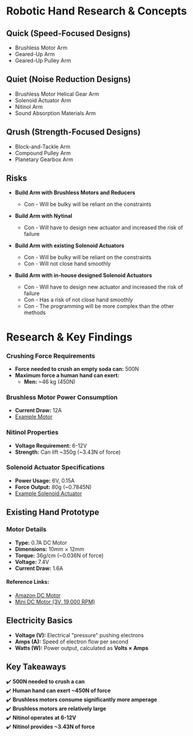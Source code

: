 # **Robotic Hand Research & Concepts**  

## **Quick (Speed-Focused Designs)**  
- Brushless Motor Arm  
- Geared-Up Arm  
- Geared-Up Pulley Arm  



## **Quiet (Noise Reduction Designs)**  
- Brushless Motor Helical Gear Arm  
- Solenoid Actuator Arm  
- Nitinol Arm  
- Sound Absorption Materials Arm  



## **Qrush (Strength-Focused Designs)**  
- Block-and-Tackle Arm  
- Compound Pulley Arm  
- Planetary Gearbox Arm  

## **Risks**

- **Build Arm with Brushless Motors and Reducers**
  - Con - Will be bulky will be reliant on the constraints 

- **Build Arm with Nytinal**
  - Con - Will have to design new actuator and increased the risk of failure 

- **Build Arm with existing Solenoid Actuators**
  - Con - Will be bulky will be reliant on the constraints
  - Con - Will not close hand smoothly

- **Build Arm with in-house designed Solenoid Actuators**
  - Con - Will have to design new actuator and increased the risk of failure
  - Con - Has a risk of not close hand smoothly
  - Con - The programming will be more complex than the other methods



# **Research & Key Findings**  

### **Crushing Force Requirements**  
- **Force needed to crush an empty soda can:** 500N  
- **Maximum force a human hand can exert:**  
  - **Men:** ~46 kg (450N)  

### **Brushless Motor Power Consumption**  
- **Current Draw:** 12A  
- [Example Motor](https://www.amazon.com/BETAFPV-11000KV-Brushless-Battery-Beta75X/dp/B07FN64599/ref=sr_1_17?crid=34Z08LKWEBUBT&dchild=1&keywords=7.4v%2Bbrushless%2Bmotor&qid=1623181617&sprefix=7.4v%2Bbrush%2Caps%2C176&sr=8-17&th=1)  

### **Nitinol Properties**  
- **Voltage Requirement:** 6-12V  
- **Strength:** Can lift ~350g (~3.43N of force)  

### **Solenoid Actuator Specifications**  
- **Power Usage:** 6V, 0.15A  
- **Force Output:** 80g (~0.7845N)  
- [Example Solenoid Actuator](https://www.amazon.com/Uxcell-a14010700ux0262-Magnet-Electromagnet-Solenoid/dp/B019DT39ZG/ref=sr_1_8?dchild=1&keywords=Solenoid+11mm&qid=1623183175&sr=8-8)  



## **Existing Hand Prototype**  
### **Motor Details**  
- **Type:** 0.7A DC Motor  
- **Dimensions:** 10mm × 12mm  
- **Torque:** 36g/cm (~0.036N of force)  
- **Voltage:** 7.4V  
- **Current Draw:** 1.6A  

#### **Reference Links:**  
- [Amazon DC Motor](https://www.amazon.com/Accessories-10X20mm-Coreless-Motor10x20mm-Helicopter/dp/B08B5SRDJP/ref=sr_1_4?dchild=1&keywords=10mm%2B7.4v%2Bmotor&qid=1623180010&sr=8-4&th=1)  
- [Mini DC Motor (3V, 19,000 RPM)](https://www.batteryspace.com/dcmotorminidcmotor3v19000rpm07wforrcflightsandhobby.aspx)  



## **Electricity Basics**  
- **Voltage (V):** Electrical "pressure" pushing electrons  
- **Amps (A):** Speed of electron flow per second  
- **Watts (W):** Power output, calculated as **Volts × Amps**  



## **Key Takeaways**  
✔️ **500N needed to crush a can**  
✔️ **Human hand can exert ~450N of force**  
✔️ **Brushless motors consume significantly more amperage**  
✔️ **Brushless motors are relatively large**  
✔️ **Nitinol operates at 6-12V**  
✔️ **Nitinol provides ~3.43N of force**  

